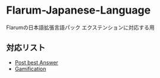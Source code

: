 # Flarum-Japanese-Language
Flarumの日本語拡張言語パック
エクステンションに対応する用

## 対応リスト
- [Post best Answer](https://discuss.flarum.org/d/3868-select-post-best-answer)
- [Gamification](https://discuss.flarum.org/d/5588-gamification-by-reflar)
